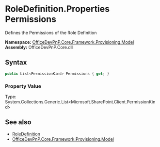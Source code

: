 # RoleDefinition.Properties Permissions
 Defines the Permissions of the Role Definition   

**Namespace:** [OfficeDevPnP.Core.Framework.Provisioning.Model](OfficeDevPnP.Core.Framework.Provisioning.Model.md)  
**Assembly:** OfficeDevPnP.Core.dll  
## Syntax
```C#
public List<PermissionKind> Permissions { get; }
```

### Property Value
Type: System.Collections.Generic.List<Microsoft.SharePoint.Client.PermissionKind>  

## See also
- [RoleDefinition](OfficeDevPnP.Core.Framework.Provisioning.Model.RoleDefinition.md) 
- [OfficeDevPnP.Core.Framework.Provisioning.Model](OfficeDevPnP.Core.Framework.Provisioning.Model.md) 
